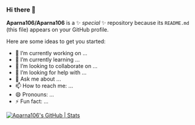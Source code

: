 ### Hi there 👋

**Aparna106/Aparna106** is a ✨ _special_ ✨ repository because its `README.md` (this file) appears on your GitHub profile.

Here are some ideas to get you started:

- 🔭 I’m currently working on ...
- 🌱 I’m currently learning ...
- 👯 I’m looking to collaborate on ...
- 🤔 I’m looking for help with ...
- 💬 Ask me about ...
- 📫 How to reach me: ...
- 😄 Pronouns: ...
- ⚡ Fun fact: ...


[![Aparna106's GitHub | Stats](https://stats.quine.sh/Aparna106/github?theme=dark)](https://quine.sh?utm_source=widgets&utm_campaign=Aparna106)
